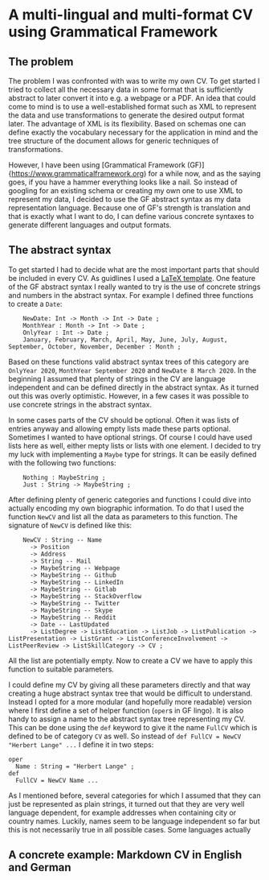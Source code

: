 # A multi-lingual and multi-format CV using Grammatical Framework

## The problem

The problem I was confronted with was to write my own CV. To get started
I tried to collect all the necessary data in some format that is sufficiently
abstract to later convert it into e.g. a webpage or a PDF. An idea that could
come to mind is to use a well-established format such as XML to represent the
data and use transformations to generate the desired output format later.
The advantage of XML is its flexibility. Based on schemas one can define
exactly the vocabulary necessary for the application in mind and the tree
structure of the document allows for generic techniques of transformations.

However, I have been using [Grammatical Framework (GF)]{https://www.grammaticalframework.org)
for a while now, and as the saying goes, if you have a hammer everything looks like a nail.
So instead of googling for an existing schema or creating my own one to use XML
to represent my data, I decided to use the GF abstract syntax as my data representation
language. Because one of GF's strength is translation and that is exactly what I
want to do, I can define various concrete syntaxes to generate different languages
and output formats.

## The abstract syntax

To get started I had to decide what are the most important parts that should be included
in every CV. As guidlines I used a [LaTeX template](https://github.com/posquit0/Awesome-CV).
One feature of the GF abstract syntax I really wanted to try is the use of concrete strings
and numbers in the abstract syntax. For example I defined three functions to create a `Date`:

```
    NewDate: Int -> Month -> Int -> Date ;
    MonthYear : Month -> Int -> Date ;
    OnlyYear : Int -> Date ;
    January, February, March, April, May, June, July, August, September, October, November, December : Month ;
```

Based on these functions valid abstract syntax trees of this category are `OnlyYear 2020`, `MonthYear September 2020` and `NewDate 8 March 2020`. In the beginning I assumed that plenty of strings in the CV are language independent and can be defined directly in the abstract syntax. As it turned out this was overly optimistic. However, in a few cases it was possible to use concrete strings in the abstract syntax.

In some cases parts of the CV should be optional. Often it was lists of entries anyway and allowing empty lists made these parts optional. Sometimes I wanted to have optional strings. Of course I could have used lists here as well, either mepty lists or lists with one element. I decided to try my luck with implementing a `Maybe` type for strings. It can be easily defined with the following two functions:
```
    Nothing : MaybeString ;
    Just : String -> MaybeString ;
```

After defining plenty of generic categories and functions I could dive into actually encoding my own biographic information. To do that I used the function `NewCV` and list all the data as parameters to this function.
The signature of `NewCV` is defined like this:
```
    NewCV : String -- Name
      -> Position
      -> Address
      -> String -- Mail
      -> MaybeString -- Webpage
      -> MaybeString -- Github
      -> MaybeString -- LinkedIn
      -> MaybeString -- Gitlab
      -> MaybeString -- StackOverflow
      -> MaybeString -- Twitter
      -> MaybeString -- Skype
      -> MaybeString -- Reddit
      -> Date -- LastUpdated
      -> ListDegree -> ListEducation -> ListJob -> ListPublication -> ListPresentation -> ListGrant -> ListConferenceInvolvement -> ListPeerReview -> ListSkillCategory -> CV ;
```

All the list are potentially empty. Now to create a CV we have to apply this function to suitable parameters. 

I could define my CV by giving all these parameters directly and that way creating a huge abstract syntax tree that would be difficult to understand.
Instead I opted for a more modular (and hopefully more readable) version where I first define a set of helper function (`oper`s in GF lingo). It is also handy
to assign a name to the abstract syntax tree representing my CV. This can be done using the `def` keyword to give it the name `FullCV` which is defined to be of
category `CV` as well. So instead of `def FullCV = NewCV "Herbert Lange" ...` I define it in two steps:
```
oper
  Name : String = "Herbert Lange" ;
def
  FullCV = NewCV Name ...
```

As I mentioned before, several categories for which I assumed that they can just be represented as plain strings, it turned out that they are very well language dependent,
for example addresses when containing city or country names. Luckily, names seem to be language independent so far but this is not necessarily true in all possible cases.
Some languages actually

## A concrete example: Markdown CV in English and German
